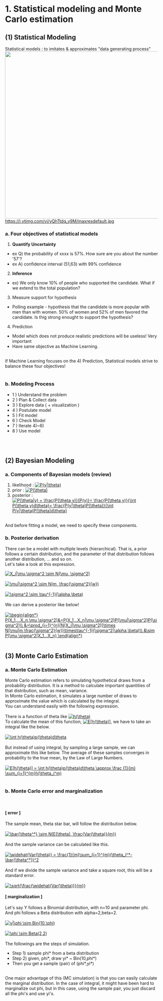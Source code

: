 # 1. Statistical modeling and Monte Carlo estimation

## (1) Statistical Modeling
Statistical models : to imitates & approximates "data generating process"
</br>
<img src="https://i.ytimg.com/vi/yQhTtdq_y9M/maxresdefault.jpg" width="550" /> </br>
https://i.ytimg.com/vi/yQhTtdq_y9M/maxresdefault.jpg
</br>

### a. Four objectives of statistical models
1) **Quantify Uncertainty**
- ex Q) the probability of xxxx is 57%. How sure are you about the number '57'?
- ex A) confidence interval (51,63) with 99% confidence

2) **Inference**
- ex) We only know 10% of people who supported the candidate. What if we extend to the total population?

3) Measure support for hypothesis
- Polling example - hypothesis that the candidate is more popular with men than with women. 50% of women and 52% of men favored the candidate. Is thig strong
enought to support the hypothesis?

4) Prediction
- Model which does not produce realistic predictions will be useless! Very important
- Have same objective as Machine Learning.
</br>
If Machine Learning focuses on the 4) Prediction, Statistical models strive to balance these four objectives!
</br>
</br>

### b. Modeling Process
- 1 ) Understand the problem
- 2 ) Plan & Collect data
- 3 ) Explore data ( + visualization )
- 4 ) Postulate model
- 5 ) Fit model
- 6 ) Check Model
- 7 ) Iterate 4)~6)
- 8 ) Use model
</br>
</br>

## (2) Bayesian Modeling
### a. Components of Bayesian models (review)
1) likelihood : <a href="https://www.codecogs.com/eqnedit.php?latex=P(y|\theta)" target="_blank"><img src="https://latex.codecogs.com/gif.latex?P(y|\theta)" title="P(y|\theta)" /></a></br>
2) prior : <a href="https://www.codecogs.com/eqnedit.php?latex=P(\theta)" target="_blank"><img src="https://latex.codecogs.com/gif.latex?P(\theta)" title="P(\theta)" /></a></br>
3) posterior : <a href="https://www.codecogs.com/eqnedit.php?latex=P(\theta|y)&space;=&space;\frac{P(\theta,y)}{P(y)}=&space;\frac{P(\theta,y)}{\int&space;P(\theta,y)d\theta}=&space;\frac{P(y|\theta)P(\theta)}{\int&space;P(y|\theta)P(\theta)d\theta}" target="_blank"><img src="https://latex.codecogs.com/gif.latex?P(\theta|y)&space;=&space;\frac{P(\theta,y)}{P(y)}=&space;\frac{P(\theta,y)}{\int&space;P(\theta,y)d\theta}=&space;\frac{P(y|\theta)P(\theta)}{\int&space;P(y|\theta)P(\theta)d\theta}" title="P(\theta|y) = \frac{P(\theta,y)}{P(y)}= \frac{P(\theta,y)}{\int P(\theta,y)d\theta}= \frac{P(y|\theta)P(\theta)}{\int P(y|\theta)P(\theta)d\theta}" /></a>
</br>
And before fitting a model, we need to specify these components.

### b. Posterior derivation
There can be a model with multiple levels (hierarchical). 
That is, a prior follows a certain distribution, and the parameter of that distribution follows another distribution, ... and so on.
</br>
Let's take a look at this expression.

<a href="https://www.codecogs.com/eqnedit.php?latex=X_i|\mu,\sigma^2&space;\sim&space;N(\mu,&space;\sigma^2)" target="_blank"><img src="https://latex.codecogs.com/gif.latex?X_i|\mu,\sigma^2&space;\sim&space;N(\mu,&space;\sigma^2)" title="X_i|\mu,\sigma^2 \sim N(\mu, \sigma^2)" /></a>
</br>
</br>
<a href="https://www.codecogs.com/eqnedit.php?latex=\mu|\sigma^2&space;\sim&space;N(m,&space;\frac{\sigma^2}{w})" target="_blank"><img src="https://latex.codecogs.com/gif.latex?\mu|\sigma^2&space;\sim&space;N(m,&space;\frac{\sigma^2}{w})" title="\mu|\sigma^2 \sim N(m, \frac{\sigma^2}{w})" /></a>
</br>
</br>
<a href="https://www.codecogs.com/eqnedit.php?latex=\sigma^2&space;\sim&space;\tau^{-1}(\alpha,\beta)" target="_blank"><img src="https://latex.codecogs.com/gif.latex?\sigma^2&space;\sim&space;\tau^{-1}(\alpha,\beta)" title="\sigma^2 \sim \tau^{-1}(\alpha,\beta)" /></a>
</br>
</br>
We can derive a posterior like below!
</br>
</br>
<a href="https://www.codecogs.com/eqnedit.php?latex=\begin{align*}&space;P(X_1,...X_n,\mu,\sigma^2)&=P(X_1,..X_n|\mu,\sigma^2)P(\mu|\sigma^2)P(\sigma^2)\\&space;&=\prod_{i=1}^{n}[N(X_i|\mu,\sigma^2)]\times&space;N(\mu|m,\frac{\sigma^2}{w})\times\tau^{-1}(\sigma^2|\alpha,\beta)\\&space;&\sim&space;P(\mu,\sigma^2|X_1...X_n)&space;\end{align*}" target="_blank"><img src="https://latex.codecogs.com/gif.latex?\begin{align*}&space;P(X_1,...X_n,\mu,\sigma^2)&=P(X_1,..X_n|\mu,\sigma^2)P(\mu|\sigma^2)P(\sigma^2)\\&space;&=\prod_{i=1}^{n}[N(X_i|\mu,\sigma^2)]\times&space;N(\mu|m,\frac{\sigma^2}{w})\times\tau^{-1}(\sigma^2|\alpha,\beta)\\&space;&\sim&space;P(\mu,\sigma^2|X_1...X_n)&space;\end{align*}" title="\begin{align*} P(X_1,...X_n,\mu,\sigma^2)&=P(X_1,..X_n|\mu,\sigma^2)P(\mu|\sigma^2)P(\sigma^2)\\ &=\prod_{i=1}^{n}[N(X_i|\mu,\sigma^2)]\times N(\mu|m,\frac{\sigma^2}{w})\times\tau^{-1}(\sigma^2|\alpha,\beta)\\ &\sim P(\mu,\sigma^2|X_1...X_n) \end{align*}" /></a>
</br>
</br>

## (3) Monte Carlo Estimation
### a. Monte Carlo Estimation
Monte Carlo estimation refers to simulating hypothetical draws from a probability distribution. It is a method to calculate important quantities of that distribution, such as mean, variance. 
</br>
In Monte Carlo estimation, it simulates a large number of draws to approximate the value which is calculated by the integral.
</br>
You can understand easily with the following expression.
</br>
</br>
There is a function of theta like <a href="https://www.codecogs.com/eqnedit.php?latex=h(\theta)" target="_blank"><img src="https://latex.codecogs.com/gif.latex?h(\theta)" title="h(\theta)" /></a>
</br>
To calculate the mean of this function, <a href="https://www.codecogs.com/eqnedit.php?latex=E[h(\theta)]" target="_blank"><img src="https://latex.codecogs.com/gif.latex?E[h(\theta)]" title="E[h(\theta)]" /></a>, we have to take an integral like the below.
</br>
</br>
<a href="https://www.codecogs.com/eqnedit.php?latex=\int&space;h(\theta)p(\theta)d\theta" target="_blank"><img src="https://latex.codecogs.com/gif.latex?\int&space;h(\theta)p(\theta)d\theta" title="\int h(\theta)p(\theta)d\theta" /></a>
</br>
</br>
But instead of using integral, by sampling a large sample, we can approximate this like below. The average of these samples converges in probability to the true mean, by the Law of Large Numbers.
</br>
</br>
<a href="https://www.codecogs.com/eqnedit.php?latex=E[h(\theta)]&space;=&space;\int&space;h(\theta)p(\theta)d\theta&space;\approx&space;\frac&space;{1}{m}&space;\sum_{i=1}^{m}h(\theta_i^m)" target="_blank"><img src="https://latex.codecogs.com/gif.latex?E[h(\theta)]&space;=&space;\int&space;h(\theta)p(\theta)d\theta&space;\approx&space;\frac&space;{1}{m}&space;\sum_{i=1}^{m}h(\theta_i^m)" title="E[h(\theta)] = \int h(\theta)p(\theta)d\theta \approx \frac {1}{m} \sum_{i=1}^{m}h(\theta_i^m)" /></a>
</br>
</br>

### b. Monte Carlo error and marginalization
</br>

#### [ error ] 
The sample mean, theta star bar, will follow the distribution below.
</br>
</br>
<a href="https://www.codecogs.com/eqnedit.php?latex=\bar{\theta^*}&space;\sim&space;N(E(\theta),&space;\frac{Var(\theta)}{m})" target="_blank"><img src="https://latex.codecogs.com/gif.latex?\bar{\theta^*}&space;\sim&space;N(E(\theta),&space;\frac{Var(\theta)}{m})" title="\bar{\theta^*} \sim N(E(\theta), \frac{Var(\theta)}{m})" /></a>
</br>
</br>
And the sample variance can be calculated like this.
</br>
</br>
<a href="https://www.codecogs.com/eqnedit.php?latex=\widehat{Var(\theta)}&space;=&space;\frac{1}{m}\sum_{i=1}^{m}(\theta_i^*-\bar{\theta^*})^2" target="_blank"><img src="https://latex.codecogs.com/gif.latex?\widehat{Var(\theta)}&space;=&space;\frac{1}{m}\sum_{i=1}^{m}(\theta_i^*-\bar{\theta^*})^2" title="\widehat{Var(\theta)} = \frac{1}{m}\sum_{i=1}^{m}(\theta_i^*-\bar{\theta^*})^2" /></a>
</br>
</br>
And if we divide the sample variance and take a square root, this will be a standard error.
</br>
</br>
<a href="https://www.codecogs.com/eqnedit.php?latex=\sqrt{\frac{\widehat{Var(\theta)}}{m}}" target="_blank"><img src="https://latex.codecogs.com/gif.latex?\sqrt{\frac{\widehat{Var(\theta)}}{m}}" title="\sqrt{\frac{\widehat{Var(\theta)}}{m}}" /></a>
</br>

#### [ marginalization ]
Let's say Y follows a Binomial distribution, with n=10 and parameter phi.</br>
And phi follows a Beta distribution with alpha=2,beta=2.
</br>
</br>
<a href="https://www.codecogs.com/eqnedit.php?latex=y|\phi&space;\sim&space;Bin(10,\phi)" target="_blank"><img src="https://latex.codecogs.com/gif.latex?y|\phi&space;\sim&space;Bin(10,\phi)" title="y|\phi \sim Bin(10,\phi)" /></a>
</br>
</br>
<a href="https://www.codecogs.com/eqnedit.php?latex=\phi&space;\sim&space;Beta(2,2)" target="_blank"><img src="https://latex.codecogs.com/gif.latex?\phi&space;\sim&space;Beta(2,2)" title="\phi \sim Beta(2,2)" /></a>
</br>
</br>
The followings are the steps of simulation.
- Step 1) sample phi* from a beta distribution
- Step 2) given, phi*, draw yi* ~ Bin(10,phi*)
- Then you get a sample (pair) of (phi*,yi*)
</br>
One major advantage of this (MC simulation) is that you can easily calculate the marginal distribution.
In the case of integral, it might have been hard to marginalize out phi, but in this case, using the sample pair,
you just discard all the phi's and use yi's.
